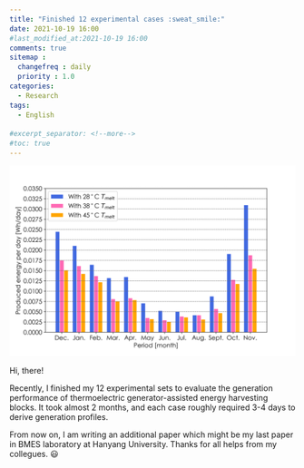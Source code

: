 ```yaml
---
title: "Finished 12 experimental cases :sweat_smile:"
date: 2021-10-19 16:00
#last_modified_at:2021-10-19 16:00
comments: true 
sitemap :
  changefreq : daily
  priority : 1.0
categories:
  - Research
tags:
  - English

#excerpt_separator: <!--more-->
#toc: true
---
```


![Hello](1019_Graphs.png)

Hi, there!

Recently, I finished my 12 experimental sets to evaluate the generation performance of thermoelectric generator-assisted energy harvesting blocks. It took almost 2 months, and each case roughly required 3-4 days to derive generation profiles. 

From now on, I am writing an additional paper which might be my last paper in BMES laboratory at Hanyang University. Thanks for all helps from my collegues. :smiley:

